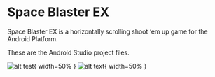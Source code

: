 # Space Blaster EX
 Space Blaster EX is a horizontally scrolling shoot ‘em up game for the Android Platform.
 
 These are the Android Studio project files.
 
 ![alt test](https://raw.githubusercontent.com/garrettsmithpro/SpaceBlasterEX/main/app/src/main/res/drawable-v24/fly1.png){ width=50% }
 ![alt text](https://raw.githubusercontent.com/garrettsmithpro/SpaceBlasterEX/main/app/src/main/res/drawable-v24/bird2.png){ width=50% }
